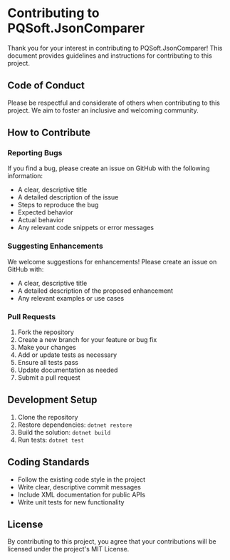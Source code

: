 # Contributing to PQSoft.JsonComparer

Thank you for your interest in contributing to PQSoft.JsonComparer! This
document provides guidelines and instructions for contributing to this project.

## Code of Conduct

Please be respectful and considerate of others when contributing to this
project. We aim to foster an inclusive and welcoming community.

## How to Contribute

### Reporting Bugs

If you find a bug, please create an issue on GitHub with the following
information:

- A clear, descriptive title
- A detailed description of the issue
- Steps to reproduce the bug
- Expected behavior
- Actual behavior
- Any relevant code snippets or error messages

### Suggesting Enhancements

We welcome suggestions for enhancements! Please create an issue on GitHub with:

- A clear, descriptive title
- A detailed description of the proposed enhancement
- Any relevant examples or use cases

### Pull Requests

1. Fork the repository
2. Create a new branch for your feature or bug fix
3. Make your changes
4. Add or update tests as necessary
5. Ensure all tests pass
6. Update documentation as needed
7. Submit a pull request

## Development Setup

1. Clone the repository
2. Restore dependencies: `dotnet restore`
3. Build the solution: `dotnet build`
4. Run tests: `dotnet test`

## Coding Standards

- Follow the existing code style in the project
- Write clear, descriptive commit messages
- Include XML documentation for public APIs
- Write unit tests for new functionality

## License

By contributing to this project, you agree that your contributions will be
licensed under the project's MIT License.
